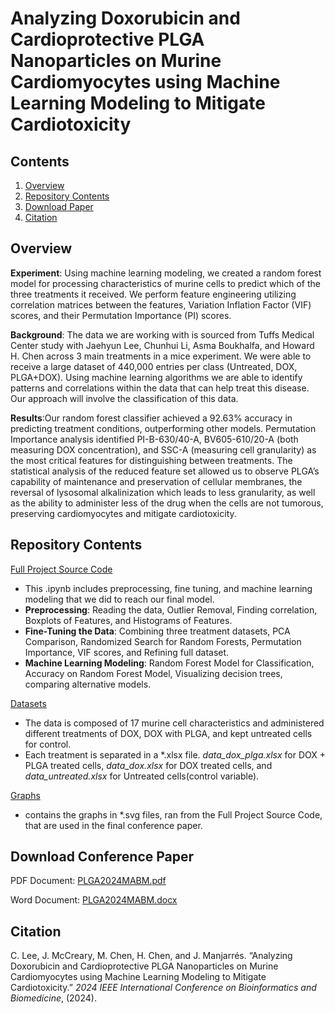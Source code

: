 # Analyzing Doxorubicin and Cardioprotective PLGA Nanoparticles on Murine Cardiomyocytes using Machine Learning Modeling to Mitigate Cardiotoxicity
## Contents
1. [Overview](#overview)
2. [Repository Contents](#repository-contents)
3. [Download Paper](#download-conference-paper)
4. [Citation](#citation)

## Overview
**Experiment**: Using machine learning modeling, we created a random forest model for processing characteristics of murine cells to predict which of the three treatments it received. We perform feature engineering utilizing correlation matrices between the features, Variation Inflation Factor (VIF) scores, and their Permutation Importance (PI) scores.<br>

**Background**: The data we are working with is sourced from Tuffs Medical Center study with Jaehyun Lee, Chunhui Li, Asma Boukhalfa, and Howard H. Chen across 3 main treatments in a mice experiment. We were able to receive a large dataset of 440,000 entries per class (Untreated, DOX, PLGA+DOX). Using machine learning algorithms we are able to identify patterns and correlations within the data that can help treat this disease. Our approach will involve the classification of this data.<br>

**Results**:Our random forest classifier achieved a 92.63\% accuracy in predicting treatment conditions, outperforming other models. Permutation Importance analysis identified PI-B-630/40-A, BV605-610/20-A (both measuring DOX concentration), and SSC-A (measuring cell granularity) as the most critical features for distinguishing between treatments. The statistical analysis of the reduced feature set allowed us to observe PLGA’s capability of maintenance and preservation of cellular membranes, the reversal of lysosomal alkalinization which leads to less granularity, as well as the ability to administer less of the drug when the cells are not tumorous, preserving cardiomyocytes and mitigate cardiotoxicity.<br>

## Repository Contents
[Full Project Source Code](https://github.com/christinlee367/PLGA/blob/main/Project/PLGAShared.ipynb)
- This .ipynb includes preprocessing, fine tuning, and machine learning modeling that we did to reach our final model.
- **Preprocessing**: Reading the data, Outlier Removal, Finding correlation, Boxplots of Features, and Histograms of Features.
- **Fine-Tuning the Data**: Combining three treatment datasets, PCA Comparison, Randomized Search for Random Forests, Permutation Importance, VIF scores, and Refining full dataset.
- **Machine Learning Modeling**: Random Forest Model for Classification, Accuracy on Random Forest Model, Visualizing decision trees, comparing alternative models.

[Datasets](https://github.com/christinlee367/PLGA/tree/main/Data)
- The data is composed of 17 murine cell characteristics and administered different treatments of DOX, DOX with PLGA, and kept untreated cells for control.
- Each treatment is separated in a *.xlsx file. _data_dox_plga.xlsx_ for DOX + PLGA treated cells, _data_dox.xlsx_ for DOX treated cells, and _data_untreated.xlsx_ for Untreated cells(control variable). 

[Graphs](https://github.com/christinlee367/PLGA/tree/main/Figures)
- contains the graphs in \*.svg files, ran from the Full Project Source Code, that are used in the final conference paper. 

## Download Conference Paper
PDF Document: [PLGA2024MABM.pdf](https://github.com/user-attachments/files/17742336/PLGA2024MABM.pdf)

Word Document: [PLGA2024MABM.docx](https://github.com/user-attachments/files/17742340/PLGA2024MABM.docx)

## Citation
C. Lee, J. McCreary, M. Chen, H. Chen, and J. Manjarrés. “Analyzing Doxorubicin and Cardioprotective PLGA Nanoparticles on Murine Cardiomyocytes using Machine Learning Modeling to Mitigate Cardiotoxicity.” _2024 IEEE International Conference on Bioinformatics and Biomedicine_, (2024).
